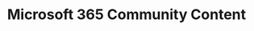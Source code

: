 ---
title: "Microsoft 365 Community Content‍"
description: "Documentation & guidance created by the community"
image: "/images/guidance-background-m365-community-content.webp"
externalUrl: "https://docs.microsoft.com/microsoft-365/community/?WT.mc_id=m365-12936-cxa"
---